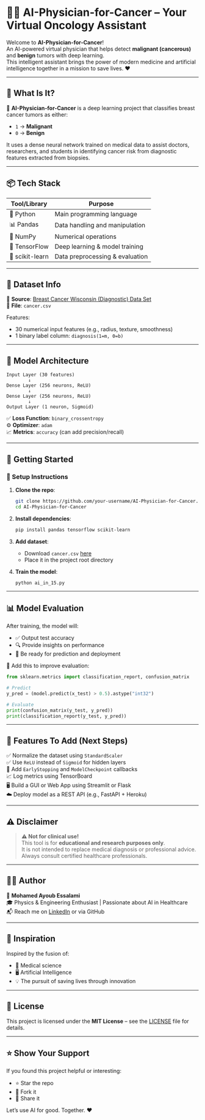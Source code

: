 # 🧠💉 AI-Physician-for-Cancer – Your Virtual Oncology Assistant

Welcome to **AI-Physician-for-Cancer**!  
An AI-powered virtual physician that helps detect **malignant (cancerous)** and **benign** tumors with deep learning.  
This intelligent assistant brings the power of modern medicine and artificial intelligence together in a mission to save lives. ❤️

---

## 🧬 What Is It?

🔎 **AI-Physician-for-Cancer** is a deep learning project that classifies breast cancer tumors as either:

- `1` → **Malignant**
- `0` → **Benign**

It uses a dense neural network trained on medical data to assist doctors, researchers, and students in identifying cancer risk from diagnostic features extracted from biopsies.

---

## 📦 Tech Stack

| Tool/Library       | Purpose                         |
|--------------------|----------------------------------|
| 🐍 Python          | Main programming language        |
| 📊 Pandas          | Data handling and manipulation   |
| 🔢 NumPy           | Numerical operations             |
| 🤖 TensorFlow      | Deep learning & model training   |
| 🧪 scikit-learn    | Data preprocessing & evaluation  |

---

## 📁 Dataset Info

🔗 **Source**: [Breast Cancer Wisconsin (Diagnostic) Data Set](https://gist.github.com/KhanradCoder/35a6beea49e5b9ba62797e595a9626c0)  
📄 **File**: `cancer.csv`

Features:
- 30 numerical input features (e.g., radius, texture, smoothness)
- 1 binary label column: `diagnosis(1=m, 0=b)`

---

## 🧠 Model Architecture

```text
Input Layer (30 features)
        ↓
Dense Layer (256 neurons, ReLU)
        ↓
Dense Layer (256 neurons, ReLU)
        ↓
Output Layer (1 neuron, Sigmoid)
```

✅ **Loss Function**: `binary_crossentropy`  
⚙️ **Optimizer**: `adam`  
📈 **Metrics**: `accuracy` (can add precision/recall)

---

## 🚀 Getting Started

### 🔧 Setup Instructions

1. **Clone the repo**:
   ```bash
   git clone https://github.com/your-username/AI-Physician-for-Cancer.git
   cd AI-Physician-for-Cancer
   ```

2. **Install dependencies**:
   ```bash
   pip install pandas tensorflow scikit-learn
   ```

3. **Add dataset**:
   - Download `cancer.csv` [here](https://gist.github.com/KhanradCoder/35a6beea49e5b9ba62797e595a9626c0)
   - Place it in the project root directory

4. **Train the model**:
   ```bash
   python ai_in_15.py
   ```

---

## 📊 Model Evaluation

After training, the model will:
- ✅ Output test accuracy
- 🔍 Provide insights on performance
- 🧠 Be ready for prediction and deployment

📌 Add this to improve evaluation:
```python
from sklearn.metrics import classification_report, confusion_matrix

# Predict
y_pred = (model.predict(x_test) > 0.5).astype("int32")

# Evaluate
print(confusion_matrix(y_test, y_pred))
print(classification_report(y_test, y_pred))
```

---

## 🎯 Features To Add (Next Steps)

✅ Normalize the dataset using `StandardScaler`  
✅ Use `ReLU` instead of `Sigmoid` for hidden layers  
🔄 Add `EarlyStopping` and `ModelCheckpoint` callbacks  
📈 Log metrics using TensorBoard  
🖥️ Build a GUI or Web App using Streamlit or Flask  
☁️ Deploy model as a REST API (e.g., FastAPI + Heroku)

---

## ⚠️ Disclaimer

> **⚠️ Not for clinical use!**  
> This tool is for **educational and research purposes only**.  
> It is not intended to replace medical diagnosis or professional advice. Always consult certified healthcare professionals.

---

## 👨‍⚕️ Author

👤 **Mohamed Ayoub Essalami**  
🎓 Physics & Engineering Enthusiast | Passionate about AI in Healthcare  
📬 Reach me on [LinkedIn](https://www.linkedin.com) or via GitHub

---

## 🧠 Inspiration

Inspired by the fusion of:
- 🧬 Medical science
- 🖥️ Artificial Intelligence
- 💡 The pursuit of saving lives through innovation

---

## 📜 License

This project is licensed under the **MIT License** – see the [LICENSE](LICENSE) file for details.

---

## ⭐️ Show Your Support

If you found this project helpful or interesting:
- ⭐️ Star the repo
- 🍴 Fork it
- 📢 Share it

Let’s use AI for good. Together. ❤️
